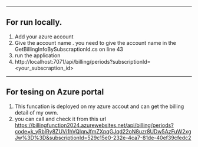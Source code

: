 -----------------
For run locally.
----------------
1. Add your azure account
2. Give the account name  . you need to give the account name in the GetBillingInfoBySubscraptionId.cs on line 43
3. run the application
4. http://localhost:7071/api/billing/periods?subscriptionId=<your_subscraption_id>

---------------------------
For tesing on Azure portal
----------------------------
1. This funcation is deployed on my azure accout and can get the billing detail of my owm.
2. you can call and check it from this url
https://billingfunction2024.azurewebsites.net/api/billing/periods?code=k_yRblRy8ZUVi1hVQlqnJfmZXpqGJqd22oN8uzr8UDw5AzFuW2xgJw%3D%3D&subscriptionId=529c15e0-232e-4ca7-81de-40ef39cfedc2
